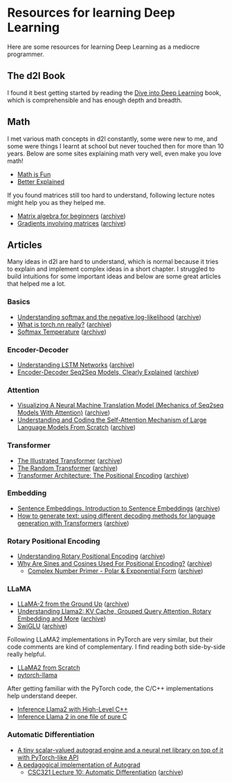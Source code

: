 # Resources for learning Deep Learning 

Here are some resources for learning Deep Learning as a mediocre programmer.

## The d2l Book

I found it best getting started by reading the [Dive into Deep Learning](https://d2l.ai) book, which is comprehensible and has enough depth and breadth.

## Math

I met various math concepts in d2l constantly, some were new to me, and some were things I learnt at school but never touched then for more than 10 years. Below are some sites explaining math very well, even make you love math!

- [Math is Fun](https://www.mathsisfun.com)
- [Better Explained](https://betterexplained.com)

If you found matrices still too hard to understand, following lecture notes might help you as they helped me.

- [Matrix algebra for beginners](https://vcp.med.harvard.edu/papers/matrices-1.pdf) ([archive](https://web.archive.org/web/20240112194052/https://vcp.med.harvard.edu/papers/matrices-1.pdf))
- [Gradients involving matrices](https://web.stanford.edu/class/math114/lecture_notes/gradients_involving_matrices.pdf) ([archive](https://web.archive.org/web/20240203013220/https://web.stanford.edu/class/math114/lecture_notes/gradients_involving_matrices.pdf))

## Articles

Many ideas in d2l are hard to understand, which is normal because it tries to explain and implement complex ideas in a short chapter. I struggled to build intuitions for some important ideas and below are some great articles that helped me a lot.

### Basics

- [Understanding softmax and the negative log-likelihood](https://ljvmiranda921.github.io/notebook/2017/08/13/softmax-and-the-negative-log-likelihood/) ([archive](https://web.archive.org/web/20231224030853/https://ljvmiranda921.github.io/notebook/2017/08/13/softmax-and-the-negative-log-likelihood/))
- [What is torch.nn really?](https://pytorch.org/tutorials/beginner/nn_tutorial.html) ([archive](https://web.archive.org/web/20231205022718/https://pytorch.org/tutorials/beginner/nn_tutorial.html))
- [Softmax Temperature](https://medium.com/mlearning-ai/softmax-temperature-5492e4007f71) ([archive](https://archive.is/vZnjH))

### Encoder-Decoder

- [Understanding LSTM Networks](https://colah.github.io/posts/2015-08-Understanding-LSTMs/) ([archive](https://web.archive.org/web/20240131082018/https://colah.github.io/posts/2015-08-Understanding-LSTMs/))
- [Encoder-Decoder Seq2Seq Models, Clearly Explained](https://medium.com/analytics-vidhya/encoder-decoder-seq2seq-models-clearly-explained-c34186fbf49b) ([archive](http://archive.today/PMVF1))

### Attention

- [Visualizing A Neural Machine Translation Model (Mechanics of Seq2seq Models With Attention)](https://jalammar.github.io/visualizing-neural-machine-translation-mechanics-of-seq2seq-models-with-attention/) ([archive](https://web.archive.org/web/20240206032804/https://jalammar.github.io/visualizing-neural-machine-translation-mechanics-of-seq2seq-models-with-attention/))
- [Understanding and Coding the Self-Attention Mechanism of Large Language Models From Scratch](https://sebastianraschka.com/blog/2023/self-attention-from-scratch.html) ([archive](https://web.archive.org/web/20240114155142/https://sebastianraschka.com/blog/2023/self-attention-from-scratch.html))

### Transformer

- [The Illustrated Transformer](http://jalammar.github.io/illustrated-transformer/) ([archive](https://web.archive.org/web/20240210055201/http://jalammar.github.io/illustrated-transformer/))
- [The Random Transformer](https://osanseviero.github.io/hackerllama/blog/posts/random_transformer/) ([archive](https://web.archive.org/web/20240210054909/https://osanseviero.github.io/hackerllama/blog/posts/random_transformer/))
- [Transformer Architecture: The Positional Encoding](https://kazemnejad.com/blog/transformer_architecture_positional_encoding/) ([archive](https://web.archive.org/web/*/https://kazemnejad.com/blog/transformer_architecture_positional_encoding/))

### Embedding

- [Sentence Embeddings. Introduction to Sentence Embeddings](https://osanseviero.github.io/hackerllama/blog/posts/sentence_embeddings/) ([archive](https://web.archive.org/web/20240208144837/https://osanseviero.github.io/hackerllama/blog/posts/sentence_embeddings/))
- [How to generate text: using different decoding methods for language generation with Transformers](https://huggingface.co/blog/how-to-generate) ([archive](https://web.archive.org/web/20240125075747/https://huggingface.co/blog/how-to-generate))

### Rotary Positional Encoding

- [Understanding Rotary Positional Encoding](https://medium.com/@ngiengkianyew/understanding-rotary-positional-encoding-40635a4d078e) ([archive](https://archive.is/Cdc9y))
- [Why Are Sines and Cosines Used For Positional Encoding?](https://mfaizan.github.io/2023/04/02/sines.html) ([archive](https://web.archive.org/web/20230419142252/https://mfaizan.github.io/2023/04/02/sines.html))
  - [Complex Number Primer - Polar & Exponential Form](https://tutorial.math.lamar.edu/Extras/ComplexPrimer/Forms.aspx) ([archive](https://web.archive.org/web/20240212093309/https://tutorial.math.lamar.edu/Extras/ComplexPrimer/Forms.aspx))

### LLaMA

- [LLaMA-2 from the Ground Up](https://cameronrwolfe.substack.com/p/llama-2-from-the-ground-up) ([archive](https://web.archive.org/web/20231123055809/https://cameronrwolfe.substack.com/p/llama-2-from-the-ground-up))
- [Understanding Llama2: KV Cache, Grouped Query Attention, Rotary Embedding and More](https://ai.plainenglish.io/understanding-llama2-kv-cache-grouped-query-attention-rotary-embedding-and-more-c17e5f49a6d7) ([archive](https://archive.is/Sqmci))
- [SwiGLU](https://kikaben.com/swiglu-2020/) ([archive](https://web.archive.org/web/20240105225430/https://kikaben.com/swiglu-2020/))

Following LLaMA2 implementations in PyTorch are very similar, but their code comments are kind of complementary. I find reading both side-by-side really helpful.

- [LLaMA2 from Scratch](https://github.com/aju22/LLaMA2)
- [pytorch-llama](https://github.com/hkproj/pytorch-llama)

After getting familiar with the PyTorch code, the C/C++ implementations help understand deeper.

- [Inference Llama2 with High-Level C++](https://github.com/frost-beta/llama2-high-level-cpp)
- [Inference Llama 2 in one file of pure C](https://github.com/karpathy/llama2.c)

### Automatic Differentiation

- [A tiny scalar-valued autograd engine and a neural net library on top of it with PyTorch-like API](https://github.com/karpathy/micrograd)
- [A pedagogical implementation of Autograd](https://github.com/mattjj/autodidact)
  - [CSC321 Lecture 10: Automatic Differentiation](http://www.cs.toronto.edu/~rgrosse/courses/csc321_2018/slides/lec10.pdf) ([archive](https://web.archive.org/web/20240208042020/http://www.cs.toronto.edu/~rgrosse/courses/csc321_2018/slides/lec10.pdf))
